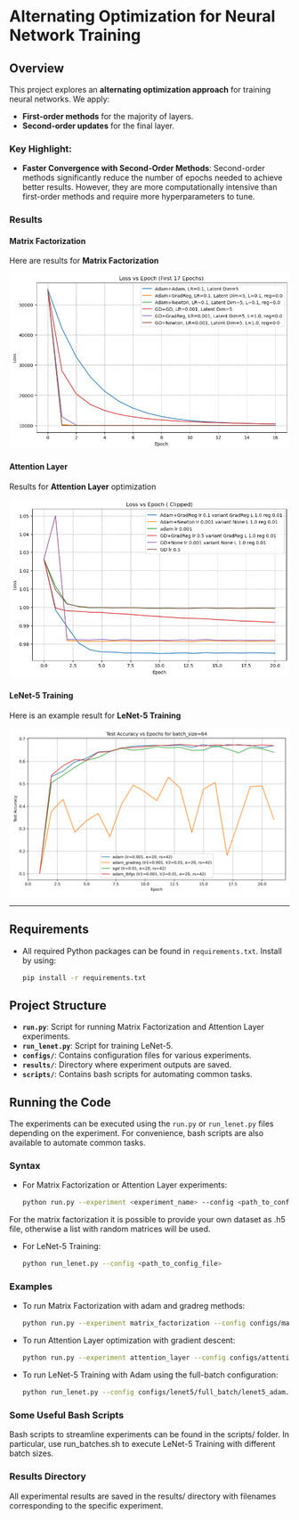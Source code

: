 # Alternating Optimization for Neural Network Training

## Overview

This project explores an **alternating optimization approach** for training neural networks. We apply:
- **First-order methods** for the majority of layers.
- **Second-order updates** for the final layer.

### Key Highlight:
- **Faster Convergence with Second-Order Methods**: Second-order methods significantly reduce the number of epochs needed to achieve better results. However, they are more computationally intensive than first-order methods and require more hyperparameters to tune.

### Results

#### Matrix Factorization
Here are results for **Matrix Factorization**

![Matrix Factorization Results](results/final_plots/MaF17.png)

#### Attention Layer
Results for **Attention Layer** optimization

![Attention Layer Results](results/final_plots/attention_loss.png)

#### LeNet-5 Training
Here is an example result for **LeNet-5 Training** 

![LeNet-5 Training Results](results/final_plots/test_accuracy_bs_64.png)

---
## Requirements

- All required Python packages can be found in `requirements.txt`. Install by using:
  ```bash
  pip install -r requirements.txt

## Project Structure

- **`run.py`**: Script for running Matrix Factorization and Attention Layer experiments.
- **`run_lenet.py`**: Script for training LeNet-5.
- **`configs/`**: Contains configuration files for various experiments.
- **`results/`**: Directory where experiment outputs are saved.
- **`scripts/`**: Contains bash scripts for automating common tasks.


## Running the Code

The experiments can be executed using the `run.py` or `run_lenet.py` files depending on the experiment. For convenience, bash scripts are also available to automate common tasks.

### Syntax
- For Matrix Factorization or Attention Layer experiments:
  ```bash
  python run.py --experiment <experiment_name> --config <path_to_config_file>
For the matrix factorization it is possible to provide your own dataset as .h5 file, otherwise a list with random matrices will be used.

- For LeNet-5 Training:
  ```bash
  python run_lenet.py --config <path_to_config_file>

### Examples
- To run Matrix Factorization with adam and gradreg methods:
  ```bash
  python run.py --experiment matrix_factorization --config configs/matrix_factorization/adam+gradreg.yaml
  
- To run Attention Layer optimization with gradient descent:
  ```bash
  python run.py --experiment attention_layer --config configs/attention_layer/attention_GD.yaml

- To run LeNet-5 Training with Adam using the full-batch configuration:
  ```bash
  python run_lenet.py --config configs/lenet5/full_batch/lenet5_adam.yaml

### Some Useful Bash Scripts 
 Bash scripts to streamline experiments can be found in the scripts/ folder. In particular, use run_batches.sh to execute LeNet-5 Training with different batch sizes.

### Results Directory
All experimental results are saved in the results/ directory with filenames corresponding to the specific experiment. 
